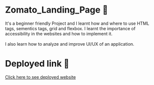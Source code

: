 # Zomato_Landing_Page 🍕

It's a beginner friendly Project and I learnt how and where to use HTML tags, sementics tags, grid and flexbox. I learnt the importance of accessibility in the websites and how to implement it.<br><br>
I also learn how to analyze and improve UI/UX of an application.

# Deployed link 🔔
<a href = "https://zomato-landing-page-tanishakindo.vercel.app/">Click here to see deployed website</a>
